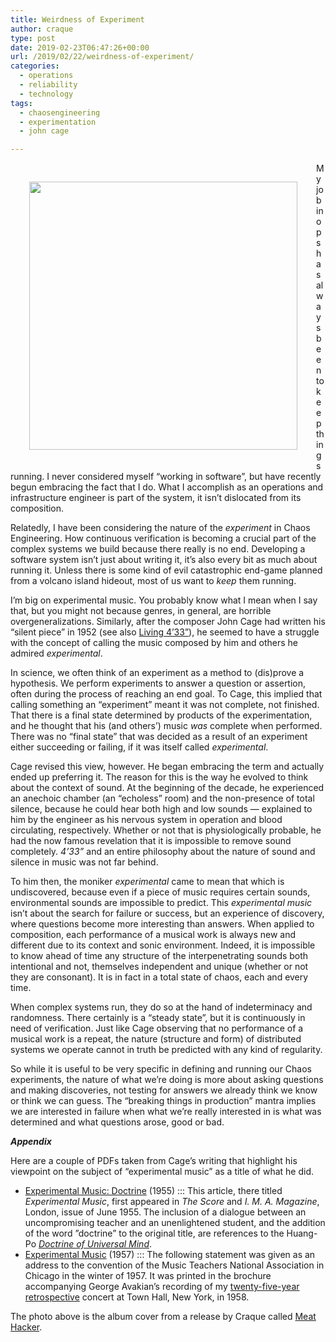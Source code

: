 ```yaml
---
title: Weirdness of Experiment
author: craque
type: post
date: 2019-02-23T06:47:26+00:00
url: /2019/02/22/weirdness-of-experiment/
categories:
  - operations
  - reliability
  - technology
tags:
  - chaosengineering
  - experimentation
  - john cage

---
```

  <img align=left hspace=30 vspace=30 src="https://sounding.com/blog/wp-content/uploads/2019/02/meathacker-3.jpg" alt="" class="wp-image-1034" width="429" height="429" srcset="https://sounding.com/blog/wp-content/uploads/2019/02/meathacker-3.jpg 700w, https://sounding.com/blog/wp-content/uploads/2019/02/meathacker-3-150x150.jpg 150w, https://sounding.com/blog/wp-content/uploads/2019/02/meathacker-3-300x300.jpg 300w, https://sounding.com/blog/wp-content/uploads/2019/02/meathacker-3-144x144.jpg 144w" sizes="(max-width: 429px) 100vw, 429px" />

My job in ops has always been to keep things running. I never considered myself &#8220;working in software&#8221;, but have recently begun embracing the fact that I do. What I accomplish as an <g class="gr_ gr\_801 gr-alert gr\_gramm gr\_inline\_cards gr\_run\_anim Grammar multiReplace" id="801" data-gr-id="801">operations</g> and infrastructure engineer is part of the system, it isn&#8217;t dislocated from its composition.

Relatedly, I have been considering the nature of the _experiment_ in Chaos Engineering. How continuous verification is becoming a crucial part of the complex systems we build because there really is no end. Developing a software system isn&#8217;t just about writing it, it&#8217;s also every bit as much about running it. Unless there is some kind of evil catastrophic end-game planned from a volcano island hideout, most of us want to _keep_ them running.

I&#8217;m big on experimental music. You probably know what I mean when I say that, but you might not because genres, in general, are horrible overgeneralizations. Similarly, after the composer John Cage had written his &#8220;silent piece&#8221; in 1952 (see also [Living 4&#8217;33&#8221;][1]), he seemed to have a struggle with the concept of calling the music composed by him and others he admired _<g class="gr_ gr\_22 gr-alert gr\_gramm gr\_inline\_cards gr\_run\_anim Grammar multiReplace" id="22" data-gr-id="22">experimental</g>_.

In science, we often think of an experiment as a method to (dis)prove a hypothesis. We perform experiments to answer a question or assertion, often during the process of reaching an end goal. To Cage, this implied that calling something an &#8220;experiment&#8221; meant it was not complete, not finished. That there is a final state determined <g class="gr_ gr\_7 gr-alert gr\_spell gr\_inline\_cards gr\_run\_anim ContextualSpelling ins-del multiReplace" id="7" data-gr-id="7">by products</g> of the experimentation, and he thought that his (and others&#8217;) music _was_ complete when performed. There was no &#8220;final state&#8221; that was decided as a result of an experiment either succeeding or <g class="gr_ gr\_165 gr-alert gr\_gramm gr\_inline\_cards gr\_run\_anim Punctuation only-del replaceWithoutSep" id="165" data-gr-id="165">failing,</g> if it was itself called _experimental_.

Cage revised this view, however. He began embracing the term and actually ended up preferring it. The reason for this is the way he evolved to think about the context of sound. At the beginning of the decade, he experienced an anechoic chamber (an &#8220;echoless&#8221; room) and the non-presence of total silence, because he could hear both high and low sounds &#8212; explained to him by the engineer as his nervous system in operation and blood circulating, respectively. Whether or not that is physiologically probable, he had the now famous revelation that it is impossible to remove sound completely. _4&#8217;33&#8221;_ and an entire philosophy about the nature of sound and silence in music was not far behind.

To him then, the moniker _experimental_ came to mean that which is undiscovered, because even if a piece of music requires certain sounds, environmental sounds are impossible to predict. This _experimental music_ isn&#8217;t about the search for failure or success, but an experience of discovery, where questions become more interesting than answers. When applied to composition, each performance of a musical work is always new and different due to its context and sonic environment. Indeed, it is impossible to know ahead of time any structure of the interpenetrating sounds both intentional and not, themselves independent and unique (whether or not they are consonant). It is in fact in a total state of chaos, each and every time.

When complex systems run, they do so at the hand of indeterminacy and randomness. There certainly is a &#8220;steady state&#8221;, but it is continuously in need of verification. Just like Cage observing that no performance of a musical work is a repeat, <g class="gr_ gr\_132 gr-alert gr\_gramm gr\_inline\_cards gr\_run\_anim Grammar only-del replaceWithoutSep" id="132" data-gr-id="132">the nature</g> (structure and form) of distributed systems we operate cannot in truth be predicted with any kind of regularity.

So while it is useful to be very specific in defining and running our Chaos experiments, the nature of what we&#8217;re doing is more about asking questions and making discoveries, not testing for answers we already think we know or think we can guess. The &#8220;breaking things in production&#8221; mantra implies we are interested in failure when what we&#8217;re really interested in is what was determined and what questions arose, good or bad.



**_Appendix_**

Here are a couple of PDFs taken from Cage&#8217;s writing that highlight his viewpoint on the subject of &#8220;experimental music&#8221; as a title of what he did.

  * [Experimental Music: Doctrine][2] (1955) ::: This article, there titled _Experimental Music_, first appeared in _The Score_ and _I. M. A. Magazine_, London, issue of June 1955. The inclusion of a dialogue between an uncompromising teacher and an unenlightened student, and the addition of the word ”doctrine” to the original <g class="gr_ gr\_4 gr-alert gr\_gramm gr\_inline\_cards gr\_disable\_anim_appear Punctuation only-del replaceWithoutSep" id="4" data-gr-id="4">title,</g> are references to the Huang-Po _[Doctrine of Universal Mind][3]_.
  * [Experimental Music][4] (1957) ::: The following statement was given as an address to the convention of the Music Teachers National Association in Chicago in the winter of 1957. It was printed in the brochure accompanying George Avakian&#8217;s recording of my [twenty-five-year retrospective][5] concert at Town Hall, New York, in 1958.

The photo above is the album cover from a release by Craque called [Meat Hacker][6].

 [1]: https://sounding.com/blog/2019/01/19/living-433/
 [2]: http://craque.net/my/shared/Cage-experimental_music_55.pdf
 [3]: https://en.wikipedia.org/wiki/Universal_mind
 [4]: http://craque.net/my/shared/Cage-experimental_music_57.pdf
 [5]: https://www.discogs.com/John-Cage-The-25-Year-Retrospective-Concert-Of-The-Music-Of-John-Cage/release/106667
 [6]: https://craque.bandcamp.com/album/meat-hacker
